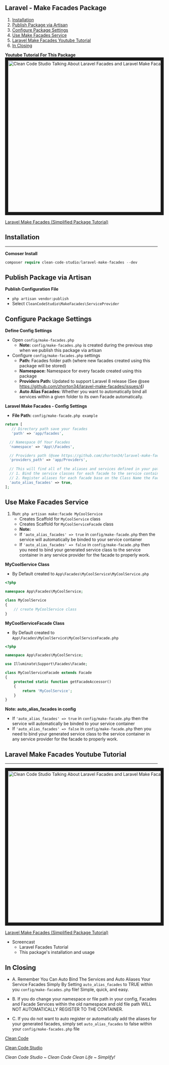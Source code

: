 ## Laravel - Make Facades Package

1. [Installation](#installation)
2. [Publish Package via Artisan](#publish-package-via-artisan)
3. [Configure Package Settings](#configure-package-settings)
4. [Use Make Facades Service](#use-make-facades-service)
5. [Laravel Make Facades Youtube Tutorial](#laravel-make-facades-youtube-tutorial)
6. [In Closing](#in-closing)
 

**Youtube Tutorial For This Package**
<a href="https://youtu.be/Go0JBT98uOw?t=380" target="_blank"><img src="http://img.youtube.com/vi/Go0JBT98uOw/0.jpg" width='750' height='500' border='10' alt="Clean Code Studio Talking About Laravel Facades and Laravel Make Facades Package Tutorial" width="800" height="500" border="10" />

Laravel Make Facades (Simplified Package Tutorial)


</a>

## Installation

---

**Comoser Install**
```php
composer require clean-code-studio/laravel-make-facades --dev
```

## Publish Package via Artisan

**Publish Configuration File**
 - `php artisan vendor:publish` 
 - Select `CleanCodeStudio\MakeFacades\ServiceProvider`

## Configure Package Settings
**Define Config Settings**
 - Open `config/make-facades.php` 
    - **Note:** `config/make-facades.php` is created during the previous step when we publish this package via artisan
 - Configure `config/make-facades.php` settings
   - **Path:** Facades folder path (where new facades created using this package will be stored)
   - **Namespace:** Namespace for every facade created using this package
   - **Providers Path:** Updated to support Laravel 8 release (See @see https://github.com/zhorton34/laravel-make-facades/issues/4)
   - **Auto Alias Facades:** Whether you want to automatically bind all services within a given folder to its own Facade automatically.

**Laravel Make Facades - Config Settings**
- **File Path:** `config/make-facade.php example`
```php
return [
   // Directory path save your facades
   'path' => 'app/facades',

  // Namespace Of Your Facades
  'namespace' => 'App\\Facades',

  // Providers path (@see https://github.com/zhorton34/laravel-make-facades/issues/4)
  'providers_path' => 'app/Providers',
  
  // This will find all of the aliases and services defined in your path settings and
  // 1. Bind the service classes for each facade to the service container automatically
  // 2. Register aliases for each facade base on the Class Name the Facade Reference to the service container automatically
  'auto_alias_facades' => true,
];
```

## Use Make Facades Service

1. Run: `php artisan make:facade MyCoolService`
   - Creates Scaffold for `MyCoolService` class
   - Creates Scaffold for `MyCoolServiceFacade` class
   - **Note:** 
    - If `'auto_alias_facades' => true` in `config/make-facade.php` then the service will automatically be binded to your service container
    - If `'auto_alias_facades' => false` in `config/make-facade.php` then you need to bind your generated service class to
     the service container in any service provider for the facade to properly work. 
   
**MyCoolService Class**
- By Default created to `App\Facades\MyCoolService\MyCoolService.php`
```php
<?php

namespace App\Facades\MyCoolService;

class MyCoolService
{
    // create MyCoolService class
}
```

**MyCoolServiceFacade Class**
-  By Default created to `App\Facades\MyCoolService\MyCoolServiceFacade.php`
```php
<?php

namespace App\Facades\MyCoolService;

use Illuminate\Support\Facades\Facade;

class MyCoolServiceFacade extends Facade
{
    protected static function getFacadeAccessor()
    {
        return 'MyCoolService';
    }
}

```

**Note: auto_alias_facades in config** 
- If `'auto_alias_facades' => true` in `config/make-facade.php` then the service will automatically be binded to your service container
- If `'auto_alias_facades' => false` in `config/make-facade.php` then you need to bind your generated service class to
     the service container in any service provider for the facade to properly work. 



## Laravel Make Facades Youtube Tutorial

---
<a href="https://youtu.be/Go0JBT98uOw?t=380" target="_blank"><img src="http://img.youtube.com/vi/Go0JBT98uOw/0.jpg" width='750' height='500' border='10' alt="Clean Code Studio Talking About Laravel Facades and Laravel Make Facades Package Tutorial" width="800" height="500" border="10" />

Laravel Make Facades (Simplified Package Tutorial)


</a>

- Screencast 
   - Laravel Facades Tutorial
   - This package's installation and usage


## In Closing
- A. Remember You Can Auto Bind The Services and Auto Aliases Your Service Facades Simply By Setting
    `auto_alias_facades` to TRUE within you `config/make-facades.php` file! Simple, quick, and easy.

- B. If you do change your namespace or file path in your config, 
   Facades and Facade Services within the old namespace and old file path
    WILL NOT AUTOMATICALLY REGISTER TO THE CONTAINER.

- C. If you do not want to auto register or automatically add the aliases for your generated facades, simply set
   `auto_alias_facades` to false within your `config/make-facades.php` file


[Clean Code](https://cleancode.studio/clean-code)

[Clean Code Studio](https://cleancode.studio)


_Clean Code Studio ~ Clean Code Clean Life ~ Simplify!_
